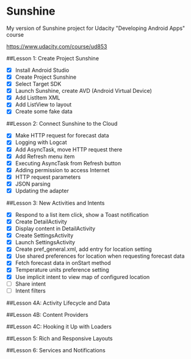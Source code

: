 # Sunshine
My version of Sunshine project for Udacity "Developing Android Apps" course

https://www.udacity.com/course/ud853

##Lesson 1: Create Project Sunshine
- [x] Install Android Studio
- [x] Create Project Sunshine
- [x] Select Target SDK
- [x] Launch Sunshine, create AVD (Android Virtual Device)
- [x] Add ListItem XML
- [x] Add ListView to layout
- [x] Create some fake data

##Lesson 2: Connect Sunshine to the Cloud
- [x] Make HTTP request for forecast data
- [x] Logging with Logcat
- [x] Add AsyncTask, move HTTP request there
- [x] Add Refresh menu item
- [x] Executing AsyncTask from Refresh button
- [x] Adding permission to access Internet
- [x] HTTP request parameters
- [x] JSON parsing
- [x] Updating the adapter

##Lesson 3: New Activities and Intents
- [x] Respond to a list item click, show a Toast notification
- [x] Create DetailActivity
- [x] Display content in DetailActivity
- [x] Create SettingsActivity
- [x] Launch SettingsActivity
- [x] Create pref_general.xml, add entry for location setting
- [x] Use shared preferences for location when requesting forecast data
- [x] Fetch forecast data in onStart method
- [x] Temperature units preference setting
- [x] Use implicit intent to view map of configured location
- [ ] Share intent
- [ ] Intent filters

##Lesson 4A: Activity Lifecycle and Data

##Lesson 4B: Content Providers

##Lesson 4C: Hooking it Up with Loaders

##Lesson 5: Rich and Responsive Layouts

##Lesson 6: Services and Notifications

